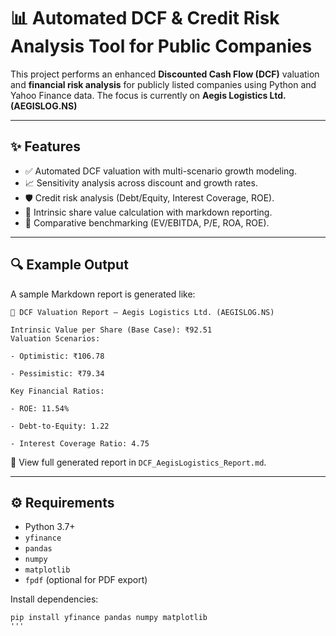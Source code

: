# 📊 Automated DCF & Credit Risk Analysis Tool for Public Companies

This project performs an enhanced **Discounted Cash Flow (DCF)** valuation and **financial risk analysis** for publicly listed companies using Python and Yahoo Finance data. The focus is currently on **Aegis Logistics Ltd. (AEGISLOG.NS)**

---

## ✨ Features

- ✅ Automated DCF valuation with multi-scenario growth modeling.
- 📈 Sensitivity analysis across discount and growth rates.
- 🛡️ Credit risk analysis (Debt/Equity, Interest Coverage, ROE).
- 🧮 Intrinsic share value calculation with markdown reporting.
- 🧩 Comparative benchmarking (EV/EBITDA, P/E, ROA, ROE).

---

##  🔍 Example Output

A sample Markdown report is generated like:

```
📘 DCF Valuation Report – Aegis Logistics Ltd. (AEGISLOG.NS)

Intrinsic Value per Share (Base Case): ₹92.51
Valuation Scenarios:

- Optimistic: ₹106.78

- Pessimistic: ₹79.34

Key Financial Ratios:

- ROE: 11.54%

- Debt-to-Equity: 1.22

- Interest Coverage Ratio: 4.75

```


📁 View full generated report in `DCF_AegisLogistics_Report.md`.

---

## ⚙️ Requirements

- Python 3.7+
- `yfinance`
- `pandas`
- `numpy`
- `matplotlib`
- `fpdf` (optional for PDF export)

Install dependencies:

```
pip install yfinance pandas numpy matplotlib 
'''
